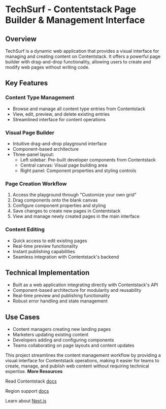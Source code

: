 
# TechSurf - Contentstack Page Builder & Management Interface

## Overview
TechSurf is a dynamic web application that provides a visual interface for managing and creating content on Contentstack. It offers a powerful page builder with drag-and-drop functionality, allowing users to create and modify web pages without writing code.

## Key Features

### Content Type Management
- Browse and manage all content type entries from Contentstack
- View, edit, preview, and delete existing entries
- Streamlined interface for content operations

### Visual Page Builder
- Intuitive drag-and-drop playground interface
- Component-based architecture
- Three-panel layout:
  - Left sidebar: Pre-built developer components from Contentstack
  - Central canvas: Visual page building area
  - Right panel: Component properties and styling controls

### Page Creation Workflow
1. Access the playground through "Customize your own grid"
2. Drag components onto the blank canvas
3. Configure component properties and styling
4. Save changes to create new pages in Contentstack
5. View and manage newly created pages in the main interface

### Content Editing
- Quick access to edit existing pages
- Real-time preview functionality
- Instant publishing capabilities
- Seamless integration with Contentstack's backend

## Technical Implementation
- Built as a web application integrating directly with Contentstack's API
- Component-based architecture for modularity and reusability
- Real-time preview and publishing functionality
- Robust error handling and state management

## Use Cases
- Content managers creating new landing pages
- Marketers updating existing content
- Developers adding and configuring components
- Teams collaborating on page layouts and content updates

This project streamlines the content management workflow by providing a visual interface for Contentstack operations, making it easier for teams to create, manage, and publish web content without requiring technical expertise.
**More Resources**

Read Contentstack [docs](https://www.contentstack.com/docs/)

Region support [docs](https://www.contentstack.com/docs/developers/selecting-region-in-contentstack-starter-apps)

Learn about [Next.js](https://learnnextjs.com/)
